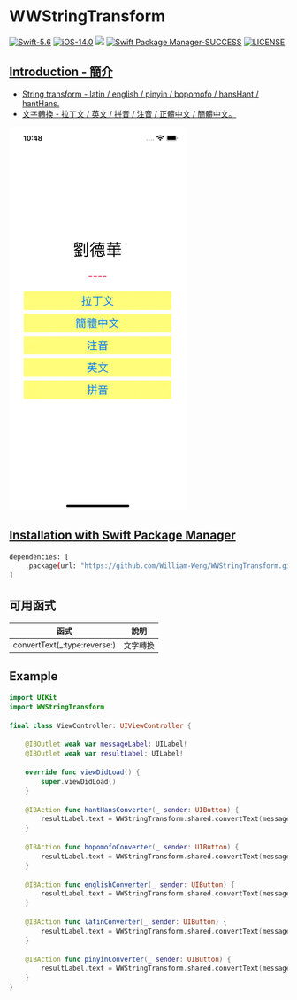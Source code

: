 # WWStringTransform

[![Swift-5.6](https://img.shields.io/badge/Swift-5.6-orange.svg?style=flat)](https://developer.apple.com/swift/) [![iOS-14.0](https://img.shields.io/badge/iOS-14.0-pink.svg?style=flat)](https://developer.apple.com/swift/) ![](https://img.shields.io/github/v/tag/William-Weng/WWStringTransform) [![Swift Package Manager-SUCCESS](https://img.shields.io/badge/Swift_Package_Manager-SUCCESS-blue.svg?style=flat)](https://developer.apple.com/swift/) [![LICENSE](https://img.shields.io/badge/LICENSE-MIT-yellow.svg?style=flat)](https://developer.apple.com/swift/)

## [Introduction - 簡介](https://swiftpackageindex.com/William-Weng)
- [String transform - latin / english / pinyin / bopomofo / hansHant / hantHans.](https://developer.apple.com/documentation/foundation/stringtransform)
- [文字轉換 - 拉丁文 / 英文 / 拼音 / 注音 / 正體中文 / 簡體中文。](https://medium.com/彼得潘的-swift-ios-app-開發問題解答集/利用-stringtransform-icu-string-transform-做文字轉換-拼音-注音-繁簡轉換-bfbb78e4678e)

![WWStringTransform](./Example.gif)

## [Installation with Swift Package Manager](https://medium.com/彼得潘的-swift-ios-app-開發問題解答集/使用-spm-安裝第三方套件-xcode-11-新功能-2c4ffcf85b4b)
```bash
dependencies: [
    .package(url: "https://github.com/William-Weng/WWStringTransform.git", .upToNextMajor(from: "1.0.0"))
]
```

## 可用函式
|函式|說明|
|-|-|
|convertText(_:type:reverse:)|文字轉換|

## Example
```swift
import UIKit
import WWStringTransform

final class ViewController: UIViewController {
    
    @IBOutlet weak var messageLabel: UILabel!
    @IBOutlet weak var resultLabel: UILabel!
    
    override func viewDidLoad() {
        super.viewDidLoad()
    }
    
    @IBAction func hantHansConverter(_ sender: UIButton) {
        resultLabel.text = WWStringTransform.shared.convertText(messageLabel.text, type: .hantHans)
    }
    
    @IBAction func bopomofoConverter(_ sender: UIButton) {
        resultLabel.text = WWStringTransform.shared.convertText(messageLabel.text, type: .bopomofo)
    }
    
    @IBAction func englishConverter(_ sender: UIButton) {
        resultLabel.text = WWStringTransform.shared.convertText(messageLabel.text, type: .english)
    }

    @IBAction func latinConverter(_ sender: UIButton) {
        resultLabel.text = WWStringTransform.shared.convertText(messageLabel.text, type: .latin)
    }

    @IBAction func pinyinConverter(_ sender: UIButton) {
        resultLabel.text = WWStringTransform.shared.convertText(messageLabel.text, type: .pinyin)
    }
}
```


